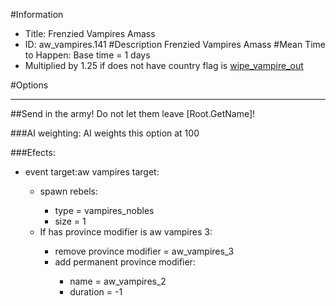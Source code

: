 #Information
 - Title: Frenzied Vampires Amass
 - ID: aw_vampires.141
#Description
Frenzied Vampires Amass
#Mean Time to Happen:
Base time = 1 days
 - Multiplied by 1.25 if does not have country flag is [wipe_vampire_out](../flags/wipe_vampire_out.md)

#Options

___
##Send in the army! Do not let them leave [Root.GetName]!

###AI weighting:
AI weights this option at 100


###Efects:<ul><li>event target:aw vampires target:</li><ul><li>spawn rebels:</li><ul><li>type = vampires_nobles</li><li>size = 1</li></ul><li>If has province modifier is aw vampires 3:</li><ul><li>remove province modifier = aw_vampires_3</li><li>add permanent province modifier:</li><ul><li>name = aw_vampires_2</li><li>duration = -1</li></ul></ul></ul></ul>
